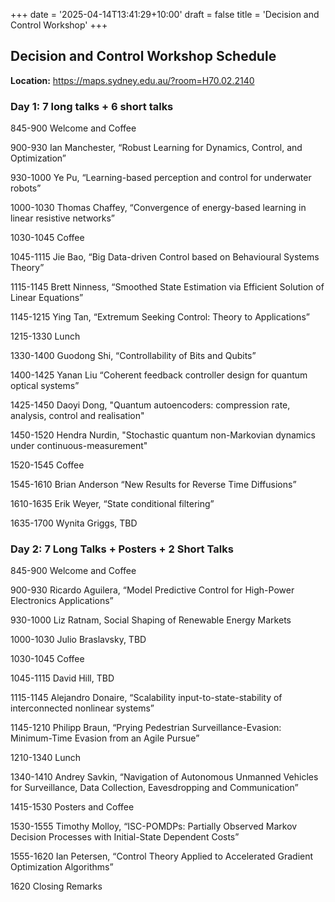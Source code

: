 +++
date = '2025-04-14T13:41:29+10:00'
draft = false
title = 'Decision and Control Workshop'
+++



## Decision and Control Workshop Schedule

**Location:**  https://maps.sydney.edu.au/?room=H70.02.2140




### Day 1: 7 long talks + 6 short talks


845-900 Welcome and Coffee

900-930 Ian Manchester, “Robust Learning for Dynamics, Control, and Optimization”

930-1000 Ye Pu, “Learning-based perception and control for underwater robots”

1000-1030 Thomas Chaffey, “Convergence of energy-based learning in linear resistive networks”


1030-1045 Coffee

1045-1115  Jie Bao, “Big Data-driven Control based on Behavioural Systems Theory”

1115-1145 Brett Ninness, “Smoothed State Estimation via Efficient Solution of Linear Equations”

1145-1215 Ying Tan, “Extremum Seeking Control: Theory to Applications”

1215-1330 Lunch


1330-1400 Guodong Shi, “Controllability of Bits and Qubits”

1400-1425 Yanan Liu  “Coherent feedback controller design for quantum optical systems”

1425-1450 Daoyi Dong, "Quantum autoencoders: compression rate, analysis, control and realisation"

1450-1520 Hendra Nurdin, "Stochastic quantum non-Markovian dynamics under continuous-measurement" 


1520-1545 Coffee


1545-1610 Brian Anderson  “New Results for Reverse Time Diffusions”

1610-1635 Erik Weyer, “State conditional filtering”

1635-1700 Wynita Griggs, TBD



### Day 2: 7 Long Talks  + Posters + 2 Short Talks


845-900 Welcome and Coffee


900-930 Ricardo Aguilera, “Model Predictive Control for High-Power Electronics Applications”

930-1000 Liz Ratnam, Social Shaping of Renewable Energy Markets

1000-1030 Julio Braslavsky, TBD


1030-1045 Coffee


1045-1115 David Hill, TBD

1115-1145 Alejandro Donaire, “Scalability input-to-state-stability of interconnected nonlinear systems”

1145-1210 Philipp Braun, “Prying Pedestrian Surveillance-Evasion: Minimum-Time Evasion from an Agile Pursue”


1210-1340 Lunch


1340-1410  Andrey Savkin,  “Navigation of Autonomous Unmanned Vehicles for Surveillance, Data Collection, Eavesdropping and Communication”


1415-1530  Posters and Coffee


1530-1555 Timothy Molloy,  “ISC-POMDPs: Partially Observed Markov Decision Processes with Initial-State Dependent Costs”

1555-1620 Ian Petersen, “Control Theory Applied to Accelerated Gradient Optimization Algorithms” 



1620 Closing Remarks
